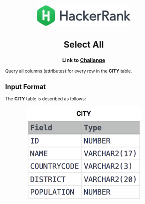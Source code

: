 <p align="center">
	<a href="https://www.hackerrank.com">
		<img src="https://raw.githubusercontent.com/emilia98/HackerRank/master/hackerrank.png?raw=true" width="300px">
	</a>
</p>

<h1 align="center"> Select All</a></h1>
<h3 align="center"> Link to <a href="https://www.hackerrank.com/challenges/select-all-sql/problem">Challange</a></h3>

Query all columns (attributes) for every row in the **CITY** table.

## Input Format

The **CITY** table is described as follows:

<p align="center">
    <img src="https://raw.githubusercontent.com/emilia98/HackerRank/master/SQL/Revising%20The%20Select%20Query%20I/img.jpg">
</p>